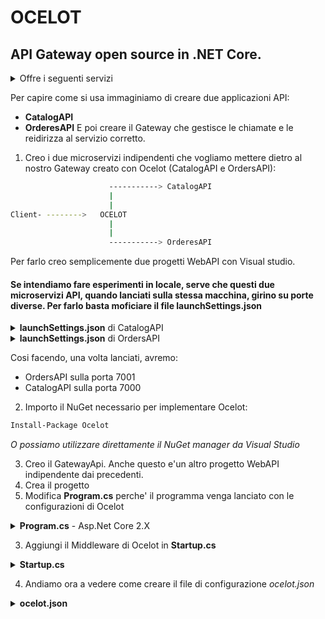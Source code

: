 # OCELOT

## API Gateway open source in .NET Core.
<details>
<summary>Offre i seguenti servizi</summary>
<p>
* Routing
* Request Aggregation
* Server discovery
* Authentication
* Authorization
* Rate Limiting
* Caching
* Load balancing
* Logging
</p>
</details>

Per capire come si usa immaginiamo di creare due applicazioni API:
* **CatalogAPI**
* **OrderesAPI**
E poi creare il Gateway che gestisce le chiamate e le reidirizza al servizio corretto.

1. Creo i due microservizi indipendenti che vogliamo mettere dietro al nostro Gateway creato con Ocelot (CatalogAPI e OrdersAPI):
```bash
                      -----------> CatalogAPI
                      |
                      |
Client- -------->   OCELOT 
                      |
                      |
                      -----------> OrderesAPI   
```
Per farlo creo semplicemente due progetti WebAPI con Visual studio.

#### Se intendiamo fare esperimenti in locale, serve che questi due microservizi API, quando lanciati sulla stessa macchina, girino su porte diverse. Per farlo basta moficiare il file launchSettings.json <br/>
<details>
<summary><b>launchSettings.json</b> di CatalogAPI</summary>
<p>

```bash
[...]

"CatalogAPI": {
      "commandName": "Project",
      "launchBrowser": true,
      "environmentVariables": {
        "ASPNETCORE_ENVIRONMENT": "Development"
      },
      "applicationUrl": "https://localhost:7000"
    },

[...]
```
</p>
</details>

<details>
<summary><b>launchSettings.json</b> di OrdersAPI</summary>
<p>

```bash
[...]

"OrdersAPI": {
      "commandName": "Project",
      "launchBrowser": true,
      "environmentVariables": {
        "ASPNETCORE_ENVIRONMENT": "Development"
      },
      "applicationUrl": "https://localhost:7001"
    },

[...]
```
</p>
</details>

Cosi facendo, una volta lanciati, avremo: 
* OrdersAPI sulla porta 7001
* CatalogAPI sulla porta 7000

2. Importo il NuGet necessario per implementare Ocelot:
```bash
Install-Package Ocelot
```
_O possiamo utilizzare direttamente il NuGet manager da Visual Studio_

3. Creo il GatewayApi. Anche questo e'un altro progetto WebAPI indipendente dai precedenti.
 1. Crea il progetto 
 2. Modifica **Program.cs** perche' il programma venga lanciato con le configurazioni di Ocelot
 <details>
<summary><b>Program.cs</b> - Asp.Net Core 2.X</summary>
<p>
```csharp
 //Asp.Net Core 2
 public class Program
    {
        public static void Main(string[] args)
        {
            CreateWebHostBuilder(args).Build().Run();
        }

        public static IWebHostBuilder CreateWebHostBuilder(string[] args) =>
            WebHost.CreateDefaultBuilder(args)
                .ConfigureAppConfiguration((host, config) =>
                {
                    config
                    	.SetBasePath(AppContext.BaseDirectory)
                        .AddJsonFile("appsettings.json", false, true)
                        .AddJsonFile("ocelot.json", false, true)
                        .Build();
                })
            .UseStartup<Startup>();
    }
```
</p>
</details>

Verra' utilizzato il file _ocelot.json_ per configurare GatewayAPI quando viene lanciato.

#### NB: In Asp.Net Core 3.0 WebHost e' stato sostituito con il piu generico Host. Come tale in un progetto Asp.Net Core 3.0 Program.cs risulterebbe: <br/>
 <details>
<summary><b>Program.cs</b> - Asp.Net Core 3.X</summary>
<p>

```csharp
    //Asp.Net Core 3
    public class Program
    {
        public static void Main(string[] args)
        {
            CreateHostBuilder(args).Build().Run();
        }

        public static IHostBuilder CreateHostBuilder(string[] args) =>
            Host.CreateDefaultBuilder(args)
                .ConfigureWebHostDefaults(webBuilder =>
                {
                    webBuilder.ConfigureAppConfiguration((host, config) => {
                        config
                        	.SetBasePath(AppContext.BaseDirectory)
                        	.AddJsonFile("appsettings.json", false, true)
                        	.AddJsonFile("ocelot.json", false, true)
                        	.Build();
                    })

                    webBuilder.UseStartup<Startup>();
                });
    }
```
</p>
</details>

3. Aggiungi il Middleware di Ocelot in **Startup.cs**
 
<details>
<summary><b>Startup.cs</b></summary>
<p>

```csharp
    public class Startup
    {
        public IConfiguration Configuration { get; }

        public Startup(IConfiguration configuration)
        {
            Configuration = configuration;
        }
       
        public void ConfigureServices(IServiceCollection services)
        {
            services.AddOcelot(Configuration); // DA AGGIUNGERE
        }

        public void Configure(IApplicationBuilder app, IWebHostEnvironment env)
        {
            if (env.IsDevelopment())
            {
               app.UseDeveloperExceptionPage();
            }
            else
            {
                app.UseHsts(); // DA AGGIUNGERE
            }

            app.UseHttpsRedirection(); // DA AGGIUNGERE
            app.UseRouting();
            app.UseEndpoints(endpoints =>
            {
                endpoints.MapGet("/", async context =>
                {
                    await context.Response.WriteAsync("Hello World!");
                });
            });
            app.UseOcelot().Wait(); // DA AGGIUNGERE ALLA FINE DI TUTTO!

        }
    }
```
</p>
</details>

4. Andiamo ora a vedere come creare il file di configurazione _ocelot.json_
<details>
<summary><b>ocelot.json</b></summary>
<p>
```json
{
  "ReRoutes": [
    {
      "DownstreamPathTemplate": "/api/{version}/{everything}",
      "DownstreamScheme": "http",
      "DownstreamHostAndPorts": [
        {
          "Host": "catalog-api",
          "Port": 80
        }
      ],
      "UpstreamPathTemplate": "/api/{version}/{everything}",
      "UpstreamHttpMethod": [ "POST", "PUT", "GET" ],
      "HttpHandlerOptions" : {
      	"AllowAutoRedirect" : true
      }
    },
    {
      "DownstreamPathTemplate": "/api/{version}/{everything}",
      "DownstreamScheme": "http",
      "DownstreamHostAndPorts": [
        {
          "Host": "basket-api",
          "Port": 80
        }
      ],
      "UpstreamPathTemplate": "/api/v1/{everything}",
      "UpstreamHttpMethod": [ "POST", "PUT", "GET" ],
      "AuthenticationOptions": {
        "AuthenticationProviderKey": "IdentityApiKey",
        "AllowedScopes": []
      }
    }

  ],
    "GlobalConfiguration": {
      "BaseUrl" : "https://localhost:7003",
      "RequestIdKey": "OcRequestId",
      "AdministrationPath": "/administration"
    }
  }
```
</p>
</details>

Parti salienti:
* **"ReRoutes": []** - In questa sezione viene spiegato il comportamento di Ocelot per le chiamate che arrivano
	* **UpstreamPathTemplate** - Enpoint del Gateway
	* **DownstreamPathTemplate** - Endpoint che il gateway contattera'
	* **Priority** - Quando ci sono due UpstreamPathTemplate che possono combaciare, il Gateway decidera' quale utilizzare in base a chi ha Priority piu' alta (Nell'esempio sopra _/api/{version}/{everything}_ e _/api/v1/{everything}_ sono due UpstreamPathTemplate che possono combaciare)
	* **AllowAutoRedirect** - Si spiega bene con un esempio. Se questo parametro non venisse settato (o settato **false**), quando col Browser chiamo GET _https://localhost:7003/api/v1/c/1_, il browser verra' reindirizzato al link _http://catalog-api:80//api/v1/1_. Se invece voglio nascondere il secondo link e mantenere il Browser sul primo link pur ottenendo lo stesso risultato, allora questo paramtro va settato **true**
* **"GlobalConfiguration": {}** - Si definiscono dei settings che sovrascrivono quelli di ReRoutes, utile perche' altrimenti ripetere un sacco di informazioni in ReRoutes.
	* **BaseUrl** - Questo parametro e' molto importante e rappresenta l'url con cui servizi esterni vedranno Ocelot. Ad esempio supponiamo che Gateway venga lanciato in un container all' url http://123.12.1.1:6342, questo e' l'indirizzo da settare.
	Mettiamo ora che pero' davanti al Gateway Ocelot ci sia un load balancer Ngix all'indirizzo http://myApp.com, sara' questo allora il valore da settare.
	* **RequestIdKey** - Definisce un Header contenente il CorrelationId della richiesta. Questo Header poi verra' passato anche alla richiestra tra Gateway e Servizio. In caso questo header non venisse trovato, il middleware lo andra' a creare.
	* **AdministrationPath** - Definisce l'endpoint con la quale sara' possibile fare delle operazioni runtime su Ocelot (Vedi avanti)

#### Aggregation: Ocelot offre anche una feature che con una sola chiamata permette in chiamare due servizi diversi dietro le quinte e ritornare una rsisposta che e' l'aggregazione delle due:
```json
{
//-----------------------------ReRoutes
  "ReRoutes": [
    {
//----->GetCatalog
      "DownstreamPathTemplate": "/api/{version}/{everything}",
      "DownstreamScheme": "http",
      "DownstreamHostAndPorts": [
        {
          "Host": "catalog-api",
          "Port": 80
        }
      ],
      "UpstreamPathTemplate": "/api/{version}/{everything}",
      "UpstreamHttpMethod": [ "GET" ],
      "Key" : "GetCatalog",
      "UpstreamHeaderTransform" : {
      	"Accept-Encoding" : "gzip;q=0"
      }
    },
//----->GetBasket
    {
      "DownstreamPathTemplate": "/api/{version}/{everything}",
      "DownstreamScheme": "http",
      "DownstreamHostAndPorts": [
        {
          "Host": "basket-api",
          "Port": 80
        }
      ],
      "UpstreamPathTemplate": "/api/{version}/{everything}",
      "UpstreamHttpMethod": [ "GET" ],
      "Key" : "GetBasket",
      "UpstreamHeaderTransform" : {
      	"Accept-Encoding" : "gzip;q=0"
      }
    }
  ],
//-----------------------------GlobalConfiguration
    "GlobalConfiguration": {
      "BaseUrl" : "https://localhost:7003",
    },
//-----------------------------Aggregates
	"Aggregates" : [
		{
			"ReRouteKeys" : [
				"GetCatalog",
				"GetBasket"
			],
			"UpstreamPathTemplate": "/api/aggregate/{version}/{everything}"
		}
	]
  }
```
Dove:
* **Aggregates** - Sezione che crea un endpoint vituale che verra' utilizzato per aggregare piu richieste (nell'esempio l'endpoint sara' _/api/aggregate/{version}/{everything}_ e aggrega le chiamate ley cui **Key** sono _GetCatalog_ e _GetBasket_)
* **UpstreamHeaderTransform** - Il Gateway aggiunge Headers alle chiamate che saranno inviate ai Backend (Nel nostro caso disabilitiamo la compressione, altrimenti quando il messaggio verra' ritornato dai due backend otterremo qualcosa di decifrato ed incomprensibile).

La risposta che si ottiene e' di questo genere:
```json
/* 
 * GET https://localhost:7003/api/aggregate/v1/5
 */

//RESPONSE
{
	"GetCatalog" : {
		//Valori ritornati da GetCatalog
	},
	"GetBasket" : {
		//Valori ritornati da GetBasket
	}
}
```
#### E' possibile modificare il modo con cui vengono ritornati i dati aggreati (tipo eliminare le due sottocategorie, e ritornare un corpo unico, o ritornare solo alcuni dei campi). Per farlo sara' necessario creare una classe che implementi IDefinedAggregator. Non vediamo questo caso.

### Throttling 
Ocelot offre anche metodi di Throttling per evitare che un utente chiami troppe volte lo stesso metodo.
1. Per attivare queste feature innanzi tutto andiamo ad aggiungere _"RateLimitOptions"_ ad ocelet.json
```json
//-----------------------------GlobalConfiguration
    "GlobalConfiguration": {
      "BaseUrl" : "https://localhost:7003",
      "RateLimitOptions" : {
      	"DisableRateLimitHeaders" : false,
      	"QuotaExceededMessage" : "Please stop!",
      	"HttpStatusCode" : 419,
      	"ClientIdHeader" : "TestHeader" 
      }
    }
```
Dove: 
* **QuotaExceededMessage** - E' il messaggio che viene ritornato quando si eccede il throttling
* **HttpStatusCode** - E' uno Status Code customizzato per questa risposta
* **ClientIdHeader** - Questo parametro definisce un Header da cercare nella richiesta. Questo Header serve ad identificare l'utente che ha fatto la chiamata (posso immaginare di mettere come valore a questo Header il ClientId preso dal Claim estratto da un JWT). Questo perche' ovviamente il Throttling viene applicato al singolo utente.
2. Andiamo ora a decidere quale Route avra' il Throttling e secondo quale politica usando _RateLimitOptions{}_:
```json
"ReRoutes": [
    {
//----->GetCatalog
      "DownstreamPathTemplate": "/api/{version}/{everything}",
      "DownstreamScheme": "http",
      "DownstreamHostAndPorts": [
        {
          "Host": "catalog-api",
          "Port": 80
        }
      ],
      "UpstreamPathTemplate": "/api/{version}/{everything}",
      "UpstreamHttpMethod": [ "GET" ],
      "RateLimitOptions" : {
      	"ClientWhiteList" : [],
      	"EnableRateLimiting" : true,
      	"Period" : "10s",
      	"PeriodTimespan" : 30,
      	"limit" : 3
      }
    }
  ]
```
Dove:
* **Period** - Periodo di tempo da considerare
* **limit** - Numero di chiamate (quindi in questo caso 3 chiamate negli ultimi 10 secondi)
* **PeriodTimespan** - Se esageri con le chiamate, per quanto tempo vieni fermato (Se fai piu di 3 chiamate in 10 secondi riceverai il messaggio di Stop e verrai bloccato per 30 secondi)

